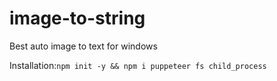 # image-to-string
Best auto image to text for windows

Installation:`npm init -y && npm i puppeteer fs child_process`
